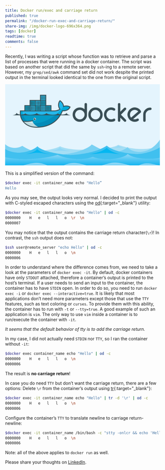 ```yaml
---
title: Docker run/exec and carriage return
published: true
permalink: "/docker-run-exec-and-carriage-return/"
share-img: /img/docker-logo-696x364.png
tags: [docker]
readtime: true
comments: false
---
```



Recently, I was writing a script whose function was to retrieve and parse a list of processes that were running in a docker container.
The script was based on another script that did the same by `ssh`-ing to a remote server.
However, my `grep/sed/awk` command set did not work despite the printed output in the terminal looked identical to the one from the original script.

![docker logo](/img/docker-logo-696x364.png)

This is a simplified version of the command:

```sh
$docker exec -it container_name echo "Hello”
Hello
```

As you may see, the output looks very normal. I decided to print the output with C-styled escaped characters using the
[od](https://man7.org/linux/man-pages/man1/od.1.html){:target="_blank"} utility:

```sh
$docker exec -it container_name echo "Hello" | od -c
0000000    H   e   l   l   o  \r  \n
0000007
```

You may notice that the output contains the carriage return character(`\r`)!
In contrast, the `ssh` output does not:

```sh
$ssh user@remote_server "echo Hello" | od -c
0000000    H   e   l   l   o  \n
0000006
```

In order to understand where the difference comes from, we need to take a look at the parameters of `docker exec -it`.
By default, docker containers have only `STDOUT` attached, therefore a container’s output is printed to the host’s terminal.
If a user needs to send an input to the container, the container has to have `STDIN` open. In order to do so, you need to run `docker exec -i` or `docker exec --interactive=true`.
It is likely that most applications don’t need more parameters except those that use the `TTY` features, such as text coloring or `curses`. To provide them with this ability, the container has to run with `-t` or `--tty=true`.
A good example of such an application is `vim`. The only way to use `vim` inside a container is to run/execute the container with `-it`.

_It seems that the default behavior of tty is to add the carriage return._

In my case, I did not actually need `STDIN` nor `TTY`, so I ran the container without `-it`:

```sh
$docker exec container_name echo "Hello" | od -c
0000000    H   e   l   l   o  \n
0000006
```

The result is **no carriage return**!

In case you do need `TTY` but don’t want the carriage return, there are a few options:
Delete `\r` from the container’s output using [tr](https://linux.die.net/man/1/tr){:target="_blank"}:

```sh
$docker exec -it container_name echo "Hello" | tr -d '\r' | od -c
0000000    H   e   l   l   o  \n
0000006
```

Configure the container’s `TTY` to translate newline to carriage return-newline:

```sh
$docker exec -it container_name /bin/bash -c "stty -onlcr && echo 'Hello'" | od -c
0000000    H   e   l   l   o  \n
0000006
```

Note: all of the above applies to `docker run` as well.

Please share your thoughts on [LinkedIn](https://www.linkedin.com/posts/ddanilov_docker-activity-6669324289147248640-mD22?utm_source=share&utm_medium=member_desktop).
